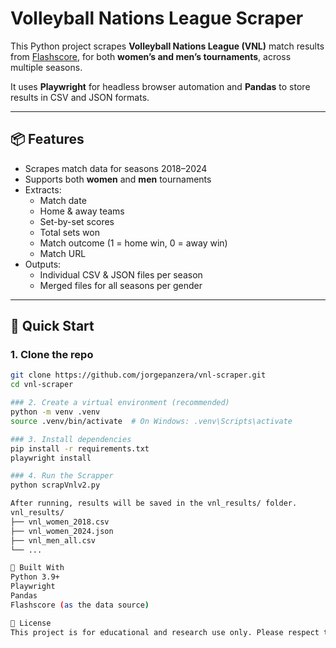 # Volleyball Nations League Scraper

This Python project scrapes **Volleyball Nations League (VNL)** match results from [Flashscore](https://www.flashscore.com/), for both **women’s and men’s tournaments**, across multiple seasons.

It uses **Playwright** for headless browser automation and **Pandas** to store results in CSV and JSON formats.

---

## 📦 Features

- Scrapes match data for seasons 2018–2024
- Supports both **women** and **men** tournaments
- Extracts:
  - Match date
  - Home & away teams
  - Set-by-set scores
  - Total sets won
  - Match outcome (1 = home win, 0 = away win)
  - Match URL
- Outputs:
  - Individual CSV & JSON files per season
  - Merged files for all seasons per gender

---

## 🚀 Quick Start

### 1. Clone the repo

```bash
git clone https://github.com/jorgepanzera/vnl-scraper.git
cd vnl-scraper

### 2. Create a virtual environment (recommended)
python -m venv .venv
source .venv/bin/activate  # On Windows: .venv\Scripts\activate

### 3. Install dependencies
pip install -r requirements.txt
playwright install

### 4. Run the Scrapper
python scrapVnlv2.py

After running, results will be saved in the vnl_results/ folder.
vnl_results/
├── vnl_women_2018.csv
├── vnl_women_2024.json
├── vnl_men_all.csv
└── ...

🧰 Built With
Python 3.9+
Playwright
Pandas
Flashscore (as the data source)

📄 License
This project is for educational and research use only. Please respect the terms of the data provider (Flashscore).

